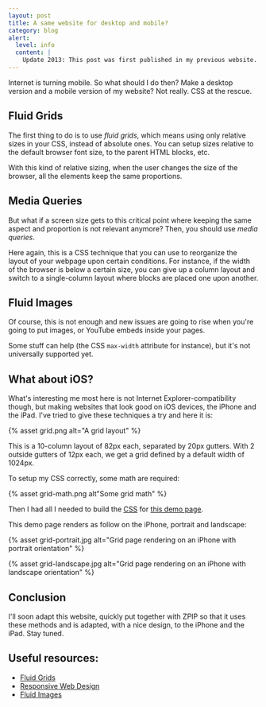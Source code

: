```yaml
---
layout: post
title: A same website for desktop and mobile?
category: blog
alert:
  level: info
  content: |
    Update 2013: This post was first published in my previous website. It is still mostly relevent but needs updates. I'll try to update it soon.
---
```


Internet is turning mobile. So what should I do then? Make a desktop version and
a mobile version of my website? Not really. CSS at the rescue.

## Fluid Grids

The first thing to do is to use _fluid grids_, which means using only relative
sizes in your CSS, instead of absolute ones. You can setup sizes relative to the
default browser font size, to the parent HTML blocks, etc.

With this kind of relative sizing, when the user changes the size of the
browser, all the elements keep the same proportions.

## Media Queries

But what if a screen size gets to this critical point where keeping the same
aspect and proportion is not relevant anymore? Then, you should use _media
queries_.

Here again, this is a CSS technique that you can use to reorganize the layout of
your webpage upon certain conditions. For instance, if the width of the browser
is below a certain size, you can give up a column layout and switch to a
single-column layout where blocks are placed one upon another.

## Fluid Images

Of course, this is not enough and new issues are going to rise when you're going
to put images, or YouTube embeds inside your pages.

Some stuff can help (the CSS `max-width` attribute for instance), but it's not
universally supported yet.

## What about iOS?

What's interesting me most here is not Internet Explorer-compatibility though,
but making websites that look good on iOS devices, the iPhone and the iPad. I've
tried to give these techniques a try and here it is:

{% asset grid.png alt="A grid layout" %}

This is a 10-column layout of 82px each, separated by 20px gutters. With 2
outside gutters of 12px each, we get a grid defined by a default width of
1024px.

To setup my CSS correctly, some math are required:

{% asset grid-math.png alt"Some grid math" %}

Then I had all I needed to build the [CSS][1] for [this demo page][2].

This demo page renders as follow on the iPhone, portrait and landscape:

{% asset grid-portrait.jpg alt="Grid page rendering on an iPhone with portrait orientation" %}

{% asset grid-landscape.jpg alt="Grid page rendering on an iPhone with landscape orientation" %}

## Conclusion

I'll soon adapt this website, quickly put together with ZPIP so that it uses
these methods and is adapted, with a nice design, to the iPhone and the iPad.
Stay tuned.

## Useful resources:

- [Fluid Grids][3]
- [Responsive Web Design][4]
- [Fluid Images][5]

[1]: ../../assets/grid.css
[2]: ../../assets/grid-demo.html
[3]: http://www.alistapart.com/articles/fluidgrids/
[4]: http://www.alistapart.com/articles/responsive-web-design/
[5]: http://unstoppablerobotninja.com/entry/fluid-images

